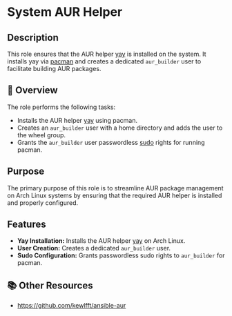 # System AUR Helper
## Description

This role ensures that the AUR helper [yay](https://wiki.archlinux.org/title/Yay) is installed on the system. It installs yay via [pacman](https://wiki.archlinux.org/title/Pacman) and creates a dedicated `aur_builder` user to facilitate building AUR packages.

## 📌 Overview

The role performs the following tasks:
- Installs the AUR helper [yay](https://wiki.archlinux.org/title/Yay) using pacman.
- Creates an `aur_builder` user with a home directory and adds the user to the wheel group.
- Grants the `aur_builder` user passwordless [sudo](https://en.wikipedia.org/wiki/Sudo) rights for running pacman.

## Purpose

The primary purpose of this role is to streamline AUR package management on Arch Linux systems by ensuring that the required AUR helper is installed and properly configured.

## Features

- **Yay Installation:** Installs the AUR helper [yay](https://wiki.archlinux.org/title/Yay) on Arch Linux.
- **User Creation:** Creates a dedicated `aur_builder` user.
- **Sudo Configuration:** Grants passwordless sudo rights to `aur_builder` for pacman.

## 📚 Other Resources
- https://github.com/kewlfft/ansible-aur